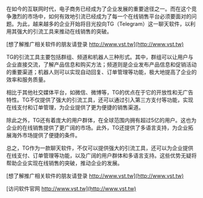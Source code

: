 在如今的互联网时代，电子商务已经成为了企业发展的重要途径之一。而在这个竞争激烈的市场中，如何有效地引流已经成为了每一个在线销售平台必须要面对的问题。为此，越来越多的企业开始将目光投向TG（Telegram）这一聊天软件，以利用其强大的引流工具来推动在线销售的突破。

[想了解推广相关软件的朋友请登录 http://www.vst.tw](http://www.vst.tw)

TG的引流工具主要包括群组、频道和机器人三种形式。其中，群组可以让用户与企业直接交流，了解产品信息和购买方法；频道则是企业发布产品信息和促销活动的重要渠道；机器人则可以实现自动回复、订单管理等功能，极大地提高了企业的效率和服务质量。

相比于其他社交媒体平台，如微信、微博等，TG的优点在于它的开放性和无广告特性。TG不仅提供了强大的引流工具，还可以通过引入第三方支付等功能，实现在线支付和订单管理，为企业提供了更为便捷的销售渠道。

除此之外，TG还有着庞大的用户群体，在全球范围内拥有超过5亿的用户。这也为企业的在线销售提供了更广阔的市场。此外，TG还提供了多语言支持，为企业拓展海外市场提供了便捷的条件。

总之，TG作为一款聊天软件，不仅可以提供强大的引流工具，还可以为企业提供在线支付、订单管理等功能，以及广阔的用户群体和多语言支持。这些优势无疑将帮助企业实现在线销售的突破，推动企业的发展。

[想了解推广相关软件的朋友请登录 http://www.vst.tw](http://www.vst.tw)


[访问软件官网 http://www.vst.tw](http://www.vst.tw)
